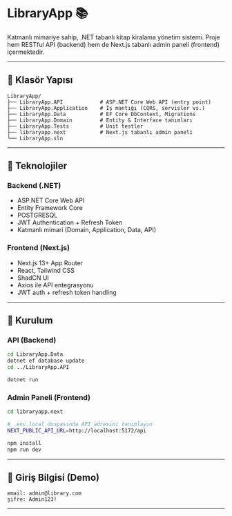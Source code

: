 # LibraryApp 📚

Katmanlı mimariye sahip, .NET tabanlı kitap kiralama yönetim sistemi. Proje hem RESTful API (backend) hem de Next.js tabanlı admin paneli (frontend) içermektedir.

---

## 📁 Klasör Yapısı

```
LibraryApp/
├── LibraryApp.API            # ASP.NET Core Web API (entry point)
├── LibraryApp.Application    # İş mantığı (CQRS, servisler vs.)
├── LibraryApp.Data           # EF Core DbContext, Migrations
├── LibraryApp.Domain         # Entity & Interface tanımları
├── LibraryApp.Tests          # Unit testler
├── libraryapp.next           # Next.js tabanlı admin paneli
└── LibraryApp.sln
```

---

## 🔧 Teknolojiler

### Backend (.NET)
- ASP.NET Core Web API
- Entity Framework Core
- POSTGRESQL
- JWT Authentication + Refresh Token
- Katmanlı mimari (Domain, Application, Data, API)

### Frontend (Next.js)
- Next.js 13+ App Router
- React, Tailwind CSS
- ShadCN UI
- Axios ile API entegrasyonu
- JWT auth + refresh token handling

---

## 🚀 Kurulum

### API (Backend)
```bash
cd LibraryApp.Data
dotnet ef database update
cd ../LibraryApp.API

dotnet run
```

### Admin Paneli (Frontend)
```bash
cd libraryapp.next

# .env.local dosyasında API adresini tanımlayın
NEXT_PUBLIC_API_URL=http://localhost:5172/api

npm install
npm run dev
```

---

## 🔐 Giriş Bilgisi (Demo)

```
email: admin@library.com
şifre: Admin123!
```

---


